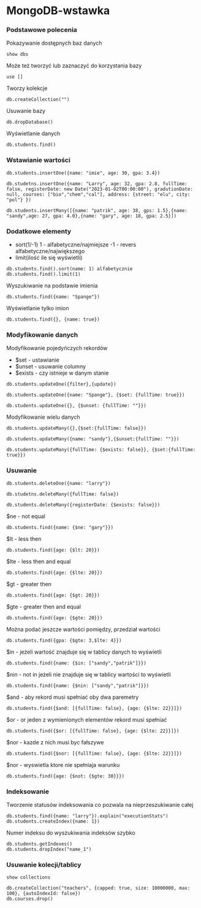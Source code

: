 # MongoDB-wstawka

### Podstawowe polecenia
Pokazywanie dostępnych baz danych
```
show dbs
```
Może też tworzyć lub zaznaczyć do korzystania bazy 
```
use []
```
Tworzy kolekcje
```
db.createCollection("")
```
Usuwanie bazy
```
db.dropDatabase()
```
Wyświetlanie danych
```
db.students.find() 
```
### Wstawianie wartości
```
db.students.insertOne({name: "imie", age: 30, gpa: 3.4})

db.studetns.insertOne({name: "Larry", age: 32, gpa: 2.8, fullTime: false, registerDate: new Date("2023-01-02T00:00:00"), gradutionDate: null, courses: ["bio","chem","cal"], address: {street: "elu", city: "pol"} })

db.students.insertMany([{name: "patrik", age: 38, gps: 1.5},{name: "sandy",age: 27, gpa: 4.0},{name: "gary", age: 18, gpa: 2.5}])
```
### Dodatkowe elementy 
- sort(1/-1) 
1 - alfabetyczne/najmiejsze
-1 - revers alfabetyczne/największego 
- limit(ilość ile się wyświetli)
```
db.students.find().sort(name: 1) alfabetycznie 
db.students.find().limit(1)
```
Wyszukiwanie na podstawie imienia
```
db.students.find({name: "Spange"})
```
Wyświetlanie tylko imion
```
db.students.find({}, {name: true})
```
### Modyfikowanie danych
Modyfikowanie pojedyńczych rekordów

- $set - ustawianie 
- $unset - usuwanie columny
- $exists - czy istnieje w danym stanie
```
db.students.updateOne({filter},{update})

db.students.updateOne({name: "Spange"}, {$set: {fullTime: true}})

db.students.updateOne({}, {$unset: {fullTime: ""}})
```
Modyfikowanie wielu danych
```
db.students.updateMany({},{$set:{fullTime: false}})

db.students.updateMany({name: "sandy"},{$unset:{fullTime: ""}})

db.students.updateMany({fullTime: {$exists: false}}, {$set:{fullTime: true}})
```
### Usuwanie

```
db.students.deleteOne({name: "larry"})

db.studetns.deleteMany({fullTime: false})

db.students.deleteMany({registerDate: {$exists: false}})
```
$ne - not equal 
```
db.students.find({name: {$ne: "gary"}})
```
$lt - less then
```
db.students.find({age: {$lt: 20}})
```
$lte - less then and equal
```
db.students.find({age: {$lte: 20}})
```
$gt - greater then
```
db.students.find({age: {$gt: 20}})
```
$gte - greater then and equal
```
db.students.find({age: {$gte: 20}})
```
Można podać jeszcze wartości pomiędzy, przedział wartości
```
db.students.find({gpa: {$gte: 3,$lte: 4}})
```
$in - jeżeli wartość znajduje się w tablicy danych to wyświetli
```
db.students.find({name: {$in: ["sandy","patrik"]}})
```
$nin - not in jeżeli nie znajduje się w tablicy wartości to wyświetli
```
db.students.find({name: {$nin: ["sandy","patrik"]}})
```
$and - aby rekord musi spełniać oby dwa paremetry 
```
db.students.find({$and: [{fullTime: false}, {age: {$lte: 22}}]})
```
$or - or jeden z wymienionych elementów rekord musi spełniać 
```
db.students.find({$or: [{fullTime: false}, {age: {$lte: 22}}]})
```
$nor - kazde z nich musi byc fałszywe
```
db.students.find({$nor: [{fullTime: false}, {age: {$lte: 22}}]}) 
```
$nor - wyswietla ktore nie spełniaja warunku
```
db.students.find({age: {$not: {$gte: 30}}}) 
```
### Indeksowanie 
Tworzenie statusów indeksowania co pozwala na nieprzeszukiwanie całej 
```
db.students.find({name: "larry"}).explain("executionStats")
db.students.createIndex({name: 1})
```
Numer indeksu do wyszukiwania indeksów szybko
```
db.students.getIndexes()
db.students.dropIndex("name_1")
```
### Usuwanie kolecji/tablicy
```
show collections

db.createCollection("teachers", {capped: true, size: 10000000, max: 100}, {autoIndexId: false})
db.courses.drop()
```

